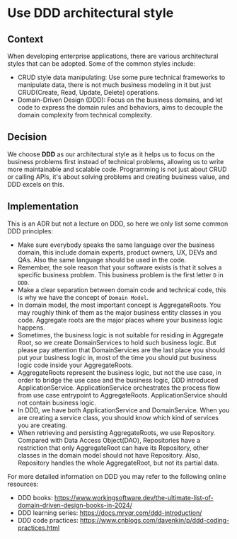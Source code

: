 # Use DDD architectural style

## Context

When developing enterprise applications, there are various architectural styles that can be adopted. Some of the common
styles include:

- CRUD style data manipulating: Use some pure technical frameworks to manipulate data, there is not much business
  modeling in it but just
  CRUD(Create, Read, Update, Delete) operations.
- Domain-Driven Design (DDD): Focus on the business domains, and let code to express the domain rules and behaviors,
  aims to decouple the
  domain complexity from technical complexity.

## Decision

We choose **DDD** as our architectural style as it helps us to focus on the business problems first instead of technical
problems, allowing us to write more
maintainable and scalable code. Programming is not just about CRUD or calling APIs, it's about solving problems and
creating business value, and DDD excels on this.

## Implementation

This is an ADR but not a lecture on DDD, so here we only list some common DDD principles:

- Make sure everybody speaks the same language over the business domain, this include domain experts, product owners,
  UX, DEVs and QAs. Also the same language should be used in the code.
- Remember, the sole reason that your software exists is that it solves a specific business problem. This business
  problem is the first letter `D` in `DDD`.
- Make a clear separation between domain code and technical code, this is why we have the concept of  `Domain Model`.
- In domain model, the most important concept is AggregateRoots. You may roughly think of them as the major business
  entity
  classes in you code. Aggregate roots are the major places where your business logic happens.
- Sometimes, the business logic is not suitable for residing in Aggregate Root, so we create DomainServices to hold such
  business logic. But please pay attention that DomainServices are the last place you should put your business logic in,
  most of the time you should put business logic code inside your AggregateRoots.
- AggregateRoots represent the business logic, but not the use case, in order to bridge the use case and the business
  logic, DDD introduced ApplicationService. ApplicationService orchestrates the process flow from use case entrypoint to
  AggregateRoots. ApplicationService should not contain business logic.
- In DDD, we have both ApplicationService and DomainService. When you are creating a service class, you should know
  which kind of services you are creating.
- When retrieving and persisting AggregateRoots, we use Repository. Compared with Data Access Object(DAO), Repositories
  have a restriction that only AggregateRoot can have its Repository, other classes in the domain model should not have
  Repository. Also, Repository handles the whole AggregateRoot, but not its partial data.

For more detailed information on DDD you may refer to the following online resources:

- DDD books: https://www.workingsoftware.dev/the-ultimate-list-of-domain-driven-design-books-in-2024/
- DDD learning series: https://docs.mryqr.com/ddd-introduction/
- DDD code practices: https://www.cnblogs.com/davenkin/p/ddd-coding-practices.html
